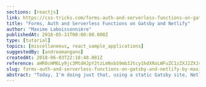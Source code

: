 ```yaml
---
sections: [reactjs]
link: https://css-tricks.com/forms-auth-and-serverless-functions-on-gatsby-and-netlify/
title: "Forms, Auth and Serverless Functions on Gatsby and Netlify"
author: "Maxime Laboissonnière"
publishedAt: 2018-05-31T00:00:00.000Z
type: [tutorial]
topics: [miscellaneous, react_sample_applications]
suggestedBy: [andreamangano]
createdAt: 2018-06-03T22:18:48.081Z
reference: aHR0cHM6Ly9jc3MtdHJpY2tzLmNvbS9mb3Jtcy1hdXRoLWFuZC1zZXJ2ZXJsZXNzLWZ1bmN0aW9ucy1vbi1nYXRzYnktYW5kLW5ldGxpZnkv
slug: forms-auth-and-serverless-functions-on-gatsby-and-netlify-by-maxime-laboissonniere
abstract: "Today, I'm doing just that, using a static Gatsby site, Netlify's Forms, Identity, and Functions features. This tutorial will show you how to add static forms to your site, the user authentication for password-protected content and how to create an AWS Lambda function. Ready to supercharge a static site with serverless features?"
---
```

